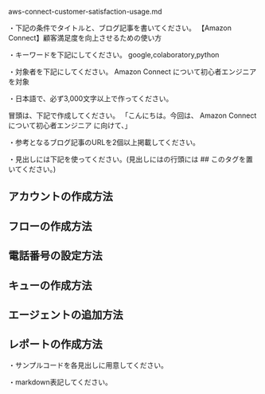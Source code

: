 aws-connect-customer-satisfaction-usage.md

・下記の条件でタイトルと、ブログ記事を書いてください。
【Amazon Connect】顧客満足度を向上させるための使い方

・キーワードを下記にしてください。
google,colaboratory,python

・対象者を下記にしてください。
  Amazon Connect について初心者エンジニアを対象


・日本語で、必ず3,000文字以上で作ってください。

冒頭は、下記で作成してください。
「こんにちは。今回は、
Amazon Connectについて初心者エンジニア
に向けて、」

・参考となるブログ記事のURLを2個以上掲載してください。

・見出しには下記を使ってください。(見出しにはの行頭には ## このタグを置いてください。)
## アカウントの作成方法
## フローの作成方法
## 電話番号の設定方法
## キューの作成方法
## エージェントの追加方法
## レポートの作成方法

・サンプルコードを各見出しに用意してください。

・markdown表記してください。

